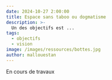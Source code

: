 ```yaml
---
date: 2024-10-27 2:00:00
title: Espace sans taboo ou dogmatisme
description: >-
  Un des objectifs est ...
tags:
  - objectifs
  - vision
image: /images/ressources/bottes.jpg
author: mallouestan
---
```


En cours de travaux
